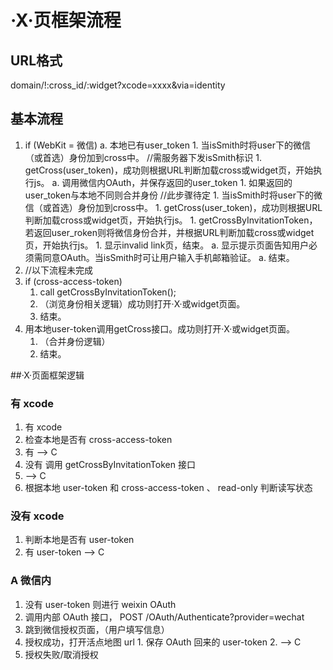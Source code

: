 # ·X·页框架流程

## URL格式
domain/!:cross_id/:widget?xcode=xxxx&via=identity

## 基本流程
1. if (WebKit = 微信)
    a. 本地已有user_token
        1. 当isSmith时将user下的微信（或首选）身份加到cross中。     //需服务器下发isSmith标识
        1. getCross(user_token)，成功则根据URL判断加载cross或widget页，开始执行js。
    a. 调用微信内OAuth，并保存返回的user_token
        1. 如果返回的user_token与本地不同则合并身份     //此步骤待定
        1. 当isSmith时将user下的微信（或首选）身份加到cross中。
        1. getCross(user_token)，成功则根据URL判断加载cross或widget页，开始执行js。
        1. getCrossByInvitationToken，若返回user_roken则将微信身份合并，并根据URL判断加载cross或widget页，开始执行js。
        1. 显示invalid link页，结束。
    a. 显示提示页面告知用户必须需同意OAuth。当isSmith时可让用户输入手机邮箱验证。
    a. 结束。
1. //以下流程未完成
1. if (cross-access-token)
    1. call getCrossByInvitationToken();
    1. （浏览身份相关逻辑）成功则打开·X·或widget页面。
    1. 结束。
1. 用本地user-token调用getCross接口。成功则打开·X·或widget页面。
    1. （合并身份逻辑）
    1. 结束。

##·X·页面框架逻辑


### 有 xcode
  1. 有 xcode
  2. 检查本地是否有 cross-access-token
  3. 有 --> C
  4. 没有 调用 getCrossByInvitationToken 接口
  5. --> C
  6. 根据本地 user-token 和 cross-access-token 、 read-only 判断读写状态

### 没有 xcode
  1. 判断本地是否有 user-token
  2. 有 user-token --> C

### A 微信内
  1. 没有 user-token 则进行 weixin OAuth
  2. 调用内部 OAuth 接口， POST /OAuth/Authenticate?provider=wechat
  3. 跳到微信授权页面，（用户填写信息）
  4. 授权成功，打开活点地图 url
    1. 保存 OAuth 回来的 user-token
    2. --> C
  5. 授权失败/取消授权

